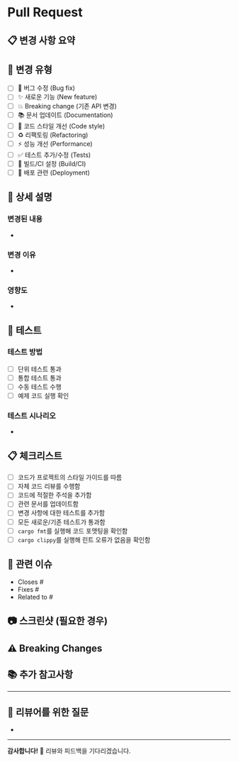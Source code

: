 # Pull Request

## 📋 변경 사항 요약
<!-- 이 PR에서 변경된 내용을 간략히 설명해주세요 -->

## 🎯 변경 유형
<!-- 해당하는 항목에 [x]를 표시해주세요 -->
- [ ] 🐛 버그 수정 (Bug fix)
- [ ] ✨ 새로운 기능 (New feature)
- [ ] 💥 Breaking change (기존 API 변경)
- [ ] 📚 문서 업데이트 (Documentation)
- [ ] 🎨 코드 스타일 개선 (Code style)
- [ ] ♻️ 리팩토링 (Refactoring)
- [ ] ⚡ 성능 개선 (Performance)
- [ ] ✅ 테스트 추가/수정 (Tests)
- [ ] 🔧 빌드/CI 설정 (Build/CI)
- [ ] 🚀 배포 관련 (Deployment)

## 📝 상세 설명
<!-- 변경 사항에 대한 자세한 설명을 작성해주세요 -->

### 변경된 내용
- 

### 변경 이유
- 

### 영향도
- 

## 🧪 테스트
<!-- 테스트 방법과 결과를 설명해주세요 -->

### 테스트 방법
- [ ] 단위 테스트 통과
- [ ] 통합 테스트 통과
- [ ] 수동 테스트 수행
- [ ] 예제 코드 실행 확인

### 테스트 시나리오
<!-- 구체적인 테스트 시나리오를 작성해주세요 -->
- 

## 📋 체크리스트
<!-- PR 제출 전 아래 항목들을 확인해주세요 -->
- [ ] 코드가 프로젝트의 스타일 가이드를 따름
- [ ] 자체 코드 리뷰를 수행함
- [ ] 코드에 적절한 주석을 추가함
- [ ] 관련 문서를 업데이트함
- [ ] 변경 사항에 대한 테스트를 추가함
- [ ] 모든 새로운/기존 테스트가 통과함
- [ ] `cargo fmt`를 실행해 코드 포맷팅을 확인함
- [ ] `cargo clippy`를 실행해 린트 오류가 없음을 확인함

## 🔗 관련 이슈
<!-- 관련된 이슈가 있다면 링크해주세요 -->
- Closes #
- Fixes #
- Related to #

## 📷 스크린샷 (필요한 경우)
<!-- UI 변경이나 시각적 변경사항이 있는 경우 스크린샷을 첨부해주세요 -->

## ⚠️ Breaking Changes
<!-- Breaking change가 있는 경우 자세히 설명해주세요 -->

## 📚 추가 참고사항
<!-- 리뷰어가 알아야 할 추가 정보나 주의사항이 있으면 작성해주세요 -->

---

## 🤔 리뷰어를 위한 질문
<!-- 특별히 리뷰어에게 확인받고 싶은 부분이 있다면 작성해주세요 -->
- 

---

**감사합니다!** 🙏 리뷰와 피드백을 기다리겠습니다.